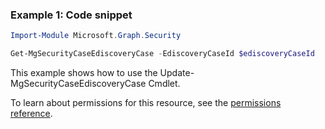 ### Example 1: Code snippet

```powershellImport-Module Microsoft.Graph.Security

Get-MgSecurityCaseEdiscoveryCase -EdiscoveryCaseId $ediscoveryCaseId
```
This example shows how to use the Update-MgSecurityCaseEdiscoveryCase Cmdlet.
To learn about permissions for this resource, see the [permissions reference](/graph/permissions-reference).

